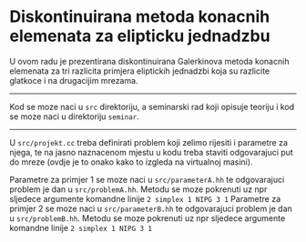 # Diskontinuirana metoda konacnih elemenata za elipticku jednadzbu 

U ovom radu je prezentirana diskontinuirana Galerkinova metoda konacnih elemenata za tri razlicita primjera eliptickih jednadzbi koja su razlicite glatkoce i na drugacijim mrezama. 

---

Kod se moze naci u ``src`` direktoriju, a seminarski rad koji opisuje teoriju i kod se moze naci u direktoriju ``seminar``.

---

U ``src/projekt.cc`` treba definirati problem koji zelimo rijesiti i parametre za njega, te na jasno naznacenom mjestu u kodu treba staviti odgovarajuci put do mreze (ovdje je to onako kako to izgleda na virtualnoj masini).

Parametre za primjer 1 se moze naci u ``src/parameterA.hh`` te odgovarajuci problem je dan u ``src/problemA.hh``.
Metodu se moze pokrenuti uz npr sljedece argumente komandne linije 
```2 simplex 1 NIPG 3 1```
Parametre za primjer 2 se moze naci u ``src/parameterB.hh`` te odgovarajuci problem je dan u ``src/problemB.hh``.
Metodu se moze pokrenuti uz npr sljedece argumente komandne linije 
```2 simplex 1 NIPG 3 1```
